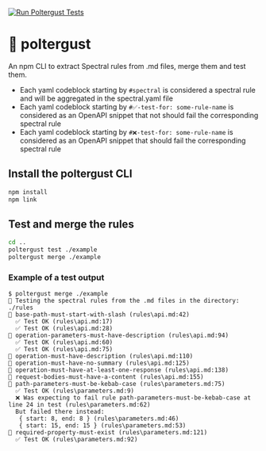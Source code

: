 [![Run Poltergust Tests](https://github.com/ouvreboite/api-guidelines/actions/workflows/poltergust.yaml/badge.svg)](https://github.com/ouvreboite/api-guidelines/actions/workflows/poltergust.yaml)

# 👻 poltergust

An npm CLI to extract Spectral rules from .md files, merge them and test them.

- Each yaml codeblock starting by `#spectral` is considered a spectral rule and will be aggregated in the spectral.yaml file
- Each yaml codeblock starting by `#✅-test-for: some-rule-name` is considered as an OpenAPI snippet that not should fail the corresponding spectral rule
- Each yaml codeblock starting by `#❌-test-for: some-rule-name` is considered as an OpenAPI snippet that should fail the corresponding spectral rule

## Install the poltergust CLI

```sh
npm install
npm link
```

## Test and merge the rules

```sh
cd ..
poltergust test ./example
poltergust merge ./example
```

### Example of a test output

```
$ poltergust merge ./example
🔎 Testing the spectral rules from the .md files in the directory: ./rules
👻 base-path-must-start-with-slash (rules\api.md:42)
  ✅ Test OK (rules\api.md:17)
  ✅ Test OK (rules\api.md:28)
👻 operation-parameters-must-have-description (rules\api.md:94)
  ✅ Test OK (rules\api.md:60)
  ✅ Test OK (rules\api.md:75)
👻 operation-must-have-description (rules\api.md:110)
👻 operation-must-have-no-summary (rules\api.md:125)
👻 operation-must-have-at-least-one-response (rules\api.md:138)
👻 request-bodies-must-have-a-content (rules\api.md:155)
👻 path-parameters-must-be-kebab-case (rules\parameters.md:75)
  ✅ Test OK (rules\parameters.md:9)
  ❌ Was expecting to fail rule path-parameters-must-be-kebab-case at line 24 in test (rules\parameters.md:62)
  But failed there instead:
   { start: 8, end: 8 } (rules\parameters.md:46)
   { start: 15, end: 15 } (rules\parameters.md:53)
👻 required-property-must-exist (rules\parameters.md:121)
  ✅ Test OK (rules\parameters.md:92)
```